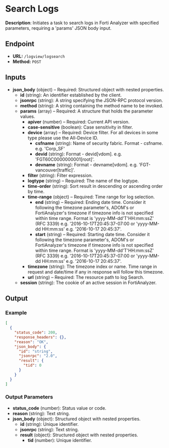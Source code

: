 # Search Logs

**Description**: Initiates a task to search logs in Forti Analyzer with specified parameters, requiring a 'params' JSON body input.

## Endpoint

- **URL:** `/logview/logsearch`
- **Method:** `POST`
## Inputs

- **json_body** (object) – Required: Structured object with nested properties.
  - **id** (string): An identifier established by the client.
  - **jsonrpc** (string): A string specifying the JSON-RPC protocol version.
  - **method** (string): A string containing the method name to be invoked.
  - **params** (array) – Required: A structure that holds the parameter values.
    - **apiver** (number) – Required: Current API version.
    - **case-sensitive** (boolean): Case sensitivity in filter.
    - **device** (array) – Required: Device filter. For all devices in some type please use the All-Device ID.
      - **csfname** (string): Name of security fabric. Format - csfname. e.g. 'Corp_SF'
      - **devid** (string): Format - devid[vdom]. e.g. 'FGT60C0000000001[root]'.
      - **devname** (string): Format - devname[vdom]. e.g. 'FGT-vancouver[traffic]'.
    - **filter** (string): Filter expression.
    - **logtype** (string) – Required: The name of the logtype.
    - **time-order** (string): Sort result in descending or ascending order by time.
    - **time-range** (object) – Required: Time range for log selection.
      - **end** (string) – Required: Ending date time. Consider it following the timezone parameter's, ADOM's or FortiAnalyzer's timezone if timezone info is not specified within time range. Format is 'yyyy-MM-dd'T'HH:mm:ssZ' (RFC 3339) e.g. '2016-10-17T20:45:37-07:00 or 'yyyy-MM-dd HH:mm:ss' e.g. '2016-10-17 20:45:37'.
      - **start** (string) – Required: Starting date time. Consider it following the timezone parameter's, ADOM's or FortiAnalyzer's timezone if timezone info is not specified within time range. Format is 'yyyy-MM-dd'T'HH:mm:ssZ' (RFC 3339) e.g. '2016-10-17T20:45:37-07:00 or 'yyyy-MM-dd HH:mm:ss' e.g. '2016-10-17 20:45:37'.
    - **timezone** (string): The timezone index or name. Time range in request and date/time if any in response will follow this timezone.
    - **url** (string) – Required: The resource path to log Search.
  - **session** (string): The cookie of an active session in FortiAnalyzer.
## Output

### Example

```json
[
  {
    "status_code": 200,
    "response_headers": {},
    "reason": "OK",
    "json_body": {
      "id": "string",
      "jsonrpc": "2.0",
      "result": {
        "tid": 0
      }
    }
  }
]
```
### Output Parameters

- **status_code** (number): Status value or code.
- **reason** (string): Text string.
- **json_body** (object): Structured object with nested properties.
  - **id** (string): Unique identifier.
  - **jsonrpc** (string): Text string.
  - **result** (object): Structured object with nested properties.
    - **tid** (number): Unique identifier.